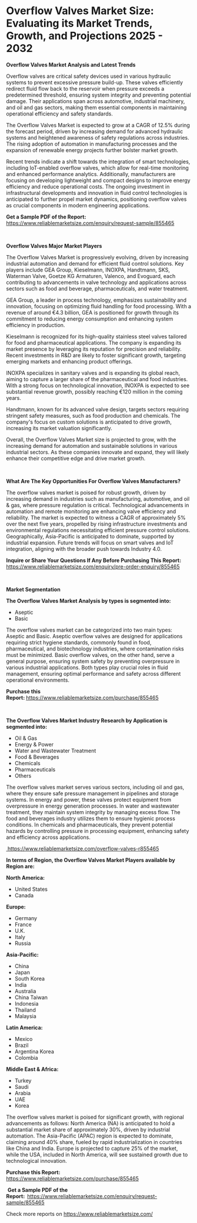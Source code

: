 <p><h1>Overflow Valves Market Size: Evaluating its Market Trends, Growth, and Projections 2025 - 2032</h1></p><p><strong>Overflow Valves Market Analysis and Latest Trends</strong></p>
<p><p>Overflow valves are critical safety devices used in various hydraulic systems to prevent excessive pressure build-up. These valves efficiently redirect fluid flow back to the reservoir when pressure exceeds a predetermined threshold, ensuring system integrity and preventing potential damage. Their applications span across automotive, industrial machinery, and oil and gas sectors, making them essential components in maintaining operational efficiency and safety standards.</p><p>The Overflow Valves Market is expected to grow at a CAGR of 12.5% during the forecast period, driven by increasing demand for advanced hydraulic systems and heightened awareness of safety regulations across industries. The rising adoption of automation in manufacturing processes and the expansion of renewable energy projects further bolster market growth. </p><p>Recent trends indicate a shift towards the integration of smart technologies, including IoT-enabled overflow valves, which allow for real-time monitoring and enhanced performance analytics. Additionally, manufacturers are focusing on developing lightweight and compact designs to improve energy efficiency and reduce operational costs. The ongoing investment in infrastructural developments and innovation in fluid control technologies is anticipated to further propel market dynamics, positioning overflow valves as crucial components in modern engineering applications.</p></p>
<p><strong>Get a Sample PDF of the Report:&nbsp;</strong> <a href="https://www.reliablemarketsize.com/enquiry/request-sample/855465?utm_campaign=3460&utm_medium=2&utm_source=Github&utm_content=ia&utm_term=10042025&utm_id=overflow-valves">https://www.reliablemarketsize.com/enquiry/request-sample/855465</a></p>
<p>&nbsp;</p>
<p><strong>Overflow Valves Major Market Players</strong></p>
<p><p>The Overflow Valves Market is progressively evolving, driven by increasing industrial automation and demand for efficient fluid control solutions. Key players include GEA Group, Kieselmann, INOXPA, Handtmann, SKS, Waterman Valve, Goetze KG Armaturen, Valenco, and Evoguard, each contributing to advancements in valve technology and applications across sectors such as food and beverage, pharmaceuticals, and water treatment.</p><p>GEA Group, a leader in process technology, emphasizes sustainability and innovation, focusing on optimizing fluid handling for food processing. With a revenue of around €4.3 billion, GEA is positioned for growth through its commitment to reducing energy consumption and enhancing system efficiency in production.</p><p>Kieselmann is recognized for its high-quality stainless steel valves tailored for food and pharmaceutical applications. The company is expanding its market presence by leveraging its reputation for precision and reliability. Recent investments in R&D are likely to foster significant growth, targeting emerging markets and enhancing product offerings.</p><p>INOXPA specializes in sanitary valves and is expanding its global reach, aiming to capture a larger share of the pharmaceutical and food industries. With a strong focus on technological innovation, INOXPA is expected to see substantial revenue growth, possibly reaching €120 million in the coming years.</p><p>Handtmann, known for its advanced valve design, targets sectors requiring stringent safety measures, such as food production and chemicals. The company's focus on custom solutions is anticipated to drive growth, increasing its market valuation significantly.</p><p>Overall, the Overflow Valves Market size is projected to grow, with the increasing demand for automation and sustainable solutions in various industrial sectors. As these companies innovate and expand, they will likely enhance their competitive edge and drive market growth.</p></p>
<p>&nbsp;</p>
<p><strong>What Are The Key Opportunities For Overflow Valves Manufacturers?</strong></p>
<p><p>The overflow valves market is poised for robust growth, driven by increasing demand in industries such as manufacturing, automotive, and oil & gas, where pressure regulation is critical. Technological advancements in automation and remote monitoring are enhancing valve efficiency and reliability. The market is expected to witness a CAGR of approximately 5% over the next five years, propelled by rising infrastructure investments and environmental regulations necessitating efficient pressure control solutions. Geographically, Asia-Pacific is anticipated to dominate, supported by industrial expansion. Future trends will focus on smart valves and IoT integration, aligning with the broader push towards Industry 4.0.</p></p>
<p><strong>Inquire or Share Your Questions If Any Before Purchasing This Report:</strong> <a href="https://www.reliablemarketsize.com/enquiry/pre-order-enquiry/855465?utm_campaign=3460&utm_medium=2&utm_source=Github&utm_content=ia&utm_term=10042025&utm_id=overflow-valves">https://www.reliablemarketsize.com/enquiry/pre-order-enquiry/855465</a></p>
<p>&nbsp;</p>
<p><strong>Market Segmentation</strong></p>
<p><strong>The Overflow Valves Market Analysis by types is segmented into:</strong></p>
<p><ul><li>Aseptic</li><li>Basic</li></ul></p>
<p><p>The overflow valves market can be categorized into two main types: Aseptic and Basic. Aseptic overflow valves are designed for applications requiring strict hygiene standards, commonly found in food, pharmaceutical, and biotechnology industries, where contamination risks must be minimized. Basic overflow valves, on the other hand, serve a general purpose, ensuring system safety by preventing overpressure in various industrial applications. Both types play crucial roles in fluid management, ensuring optimal performance and safety across different operational environments.</p></p>
<p><strong>Purchase this Report:&nbsp;</strong><a href="https://www.reliablemarketsize.com/purchase/855465?utm_campaign=3460&utm_medium=2&utm_source=Github&utm_content=ia&utm_term=10042025&utm_id=overflow-valves">https://www.reliablemarketsize.com/purchase/855465</a></p>
<p>&nbsp;</p>
<p><strong>The Overflow Valves Market Industry Research by Application is segmented into:</strong></p>
<p><ul><li>Oil & Gas</li><li>Energy & Power</li><li>Water and Wastewater Treatment</li><li>Food & Beverages</li><li>Chemicals</li><li>Pharmaceuticals</li><li>Others</li></ul></p>
<p><p>The overflow valves market serves various sectors, including oil and gas, where they ensure safe pressure management in pipelines and storage systems. In energy and power, these valves protect equipment from overpressure in energy generation processes. In water and wastewater treatment, they maintain system integrity by managing excess flow. The food and beverages industry utilizes them to ensure hygienic process conditions. In chemicals and pharmaceuticals, they prevent potential hazards by controlling pressure in processing equipment, enhancing safety and efficiency across applications.</p></p>
<p><a href="https://www.reliablemarketsize.com/overflow-valves-r855465?utm_campaign=3460&utm_medium=2&utm_source=Github&utm_content=ia&utm_term=10042025&utm_id=overflow-valves">&nbsp;https://www.reliablemarketsize.com/overflow-valves-r855465</a></p>
<p><strong>In terms of Region, the Overflow Valves Market Players available by Region are:</strong></p>
<p>
    <p> <strong> North America: </strong>
        <ul>
            <li>United States</li>
            <li>Canada</li>
        </ul>
        </p> 
    <p> <strong> Europe: </strong>
        <ul>
            <li>Germany</li>
            <li>France</li>
            <li>U.K.</li>
            <li>Italy</li>
            <li>Russia</li>
        </ul>
        </p> 
    <p> <strong> Asia-Pacific: </strong>
        <ul>
            <li>China</li>
            <li>Japan</li>
            <li>South Korea</li>
            <li>India</li>
            <li>Australia</li>
            <li>China Taiwan</li>
            <li>Indonesia</li>
            <li>Thailand</li>
            <li>Malaysia</li>
        </ul>
        </p> 
    <p> <strong> Latin America: </strong>
        <ul>
            <li>Mexico</li>
            <li>Brazil</li>
            <li>Argentina Korea</li>
            <li>Colombia</li>
        </ul>
        </p> 
    <p> <strong> Middle East & Africa: </strong>
        <ul>
            <li>Turkey</li>
            <li>Saudi</li>
            <li>Arabia</li>
            <li>UAE</li>
            <li>Korea</li>
        </ul>
    </p>
    </p>
<p><p>The overflow valves market is poised for significant growth, with regional advancements as follows: North America (NA) is anticipated to hold a substantial market share of approximately 30%, driven by industrial automation. The Asia-Pacific (APAC) region is expected to dominate, claiming around 40% share, fueled by rapid industrialization in countries like China and India. Europe is projected to capture 25% of the market, while the USA, included in North America, will see sustained growth due to technological innovation.</p></p>
<p><strong>Purchase this Report: </strong><a href="https://www.reliablemarketsize.com/purchase/855465?utm_campaign=3460&utm_medium=2&utm_source=Github&utm_content=ia&utm_term=10042025&utm_id=overflow-valves">https://www.reliablemarketsize.com/purchase/855465</a></p>
<p>&nbsp;<strong>Get a Sample PDF of the Report:&nbsp;&nbsp;</strong><a href="https://www.reliablemarketsize.com/enquiry/request-sample/855465?utm_campaign=3460&utm_medium=2&utm_source=Github&utm_content=ia&utm_term=10042025&utm_id=overflow-valves">https://www.reliablemarketsize.com/enquiry/request-sample/855465</a></p>
<p><strong></strong></p>
<p>Check more reports on <a href="https://www.reliablemarketsize.com/?utm_campaign=3460&utm_medium=2&utm_source=Github&utm_content=ia&utm_term=10042025&utm_id=overflow-valves">https://www.reliablemarketsize.com/</a></p>